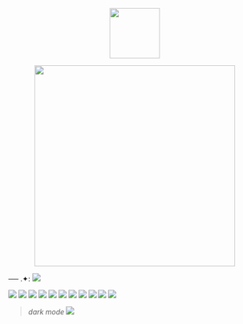 <p align="center">
<img width="100" src="https://komarev.com/ghpvc/?username=kyoteru"
</p>

 <p align="center">
<img width="400" src="https://scontent.fkul16-4.fna.fbcdn.net/v/t1.15752-9/484154014_1167382164883190_6618418229930690722_n.jpg?_nc_cat=111&ccb=1-7&_nc_sid=0024fc&_nc_ohc=s8zWryzr-qMQ7kNvgFHAIH7&_nc_oc=AdkaS7GO4p0TvxGE_Um5DxRPNKHbwRixfq0nYyrMOQu-lhQnQfgEq9vdt4b_CMHLe9PfkqhZEaABrfHGLQJDi9JX&_nc_ad=z-m&_nc_cid=0&_nc_zt=23&_nc_ht=scontent.fkul16-4.fna&oh=03_Q7cD1wFr1OvJUamJKix39dV2xlaQM4w-PKCqi4mxieP6MHKRvg&oe=68044489"
</p>

── .✦: ![](https://files.catbox.moe/gbnsb0.gif)

![](https://64.media.tumblr.com/c9b76a01a0fac95a8bbf95853d17b11a/0b66a1d5af075f21-b8/s100x200/63dbe513d44240f27f409615dcd84b333e9c2bb9.gifv) ![](https://64.media.tumblr.com/e53bb8eae810ac724af9cc104cb75e63/c24536296bf3cafe-ae/s250x400/9293ae5d806fd889508c24a2878a13d55ccfc2d5.gifv) ![](https://64.media.tumblr.com/db1a3f11649350e75c6f77f7e049ca69/50f99216662f3f44-4a/s100x200/35aba97331e68ea0237a57ed790a51f48088029a.gifv) ![](https://64.media.tumblr.com/9f54064d98e2664b811612a1b05c7640/8e9d30a410d87d54-8b/s100x200/374dfcb9dc709dcf2482f49925e0668cf7882b06.pnj) ![](https://64.media.tumblr.com/b91bb48810bef2dd66f8be8a603b4e8f/2236e6baba8f5a20-1c/s100x200/3232087c3b8dcd9e609eac8a238d9c7db037f16c.gifv) ![](https://64.media.tumblr.com/badf1639d1bc270b4624e8543c512fee/00ed230b421dfcff-78/s100x200/1ea796b83b9c1569e4eff7916324e03c76e41cb4.gifv) ![](https://64.media.tumblr.com/9fba3ccbac8eeee1eeb4c562308c7935/f4176483e02d95cf-48/s100x200/811d127606e69249ff59f2be886dea0c355d1a61.jpg) ![](https://64.media.tumblr.com/15ec62410db3720a7848fcb61ad561be/f4176483e02d95cf-3e/s100x200/6c0f7c8b21e1d7bb8d0e200e0264e1cf677a0d8e.gifv) ![](https://64.media.tumblr.com/4aae80c9d2193149baa82e1f23b36d32/f4176483e02d95cf-e2/s100x200/c673a76d5820004df612794d1ee43d02cb183682.jpg) ![](https://64.media.tumblr.com/fec7b236c477050377ddb7e4be85e505/00ed230b421dfcff-13/s100x200/6a94d4c5b0c71e45c508f48a521b15342c2ec717.gifv) ![](https://64.media.tumblr.com/7a05dc51d11c09322bda91919be28ea9/tumblr_pwt3lxeNOz1xbgu08o5_100.png)
>*dark mode*  ![](https://files.catbox.moe/k53766.png)
